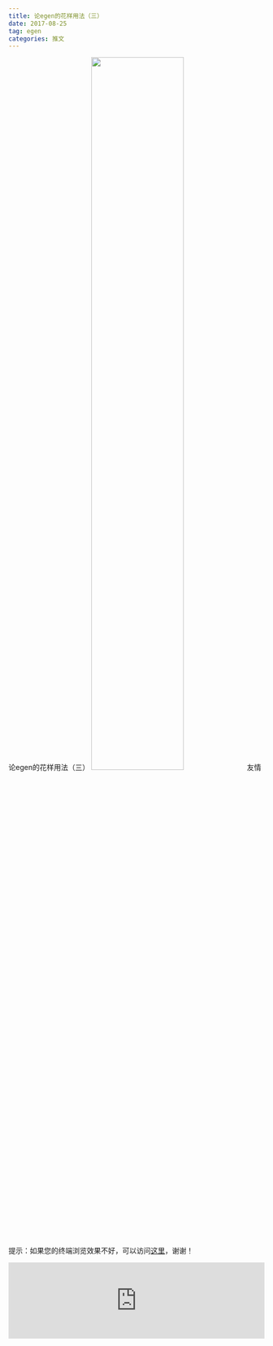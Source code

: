 ```yaml
---
title: 论egen的花样用法（三）
date: 2017-08-25
tag: egen
categories: 推文
---
```

论egen的花样用法（三）
<img src="http://mmbiz.qpic.cn/mmbiz_jpg/ACviaWTBFxhYElichpL4Ae1icDRXtNfZgWpiafsNLpKVnYG2Y19U36QGupialqIPe55KVlibYnqhyHltHS1vYLNqSqicQ/0?wx_fmt.jpeg" style="width: 60%; height: auto;"/><!--more-->
友情提示：如果您的终端浏览效果不好，可以访问[这里](https://stata-club.github.io/stata_article/2017-08-25.html)，谢谢！
<iframe src="https://stata-club.github.io/stata_article/2017-08-25.html" id="iframepage" frameborder="0" scrolling="no" marginheight="0" marginwidth="0" width="100%" onLoad="iFrameHeight()"></iframe>
<script type="text/javascript" language="javascript">
function iFrameHeight() {
var ifm= document.getElementById("iframepage");
var subWeb = document.frames ? document.frames["iframepage"].document : ifm.contentDocument;   
if(ifm != null && subWeb != null) {
 ifm.height = subWeb.body.scrollHeight;
} 
} 
</script> 